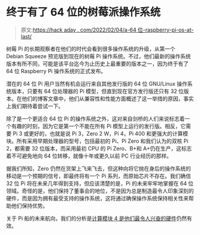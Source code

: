 # 终于有了 64 位的树莓派操作系统

> 原文:[https://hack aday . com/2022/02/04/a-64 位-raspberry-pi-os-at-last/](https://hackaday.com/2022/02/04/a-64-bit-raspberry-pi-os-at-last/)

树莓 Pi 的长期观察者在他们的时代会看到很多操作系统的升级，从第一个 Debian Squeeze 预览版到现在的树莓 Pi 操作系统。不过，他们最新的操作系统版本有所不同，可能是该平台迄今为止历史上最重要的版本之一，因为终于有了 64 位 Raspberry Pi 操作系统的正式发布。

潜在的 64 位 Pi 用户当然有机会运行来自其他发行版的 64 位 GNU/Linux 操作系统版本，只要有 64 位处理器的 Pi 模型，但直到现在官方发行版还只有 32 位版本。在他们的博客文章中，他们从兼容性和性能方面概述了这一举措的原因，事实上我们期待着尝试一下。

除了是一个更适合 64 位 Pi 的操作系统之外，这对来自剑桥的人们来说标志着一个有趣的时刻，因为它是第一个不能在所有 Pi 模型上运行的发行版。相反，它需要 Pi 3 或更好的，也就是说 Pi 3，Zero 2 W，Pi 4，Pi 400 和更强大的计算模块。所有采用早期处理器的型号，包括最初的 Pi、Pi Zero 和我们认为的双核 Pi 2，都需要 32 位版本，而采用最初 CPU 的 Pi Zero、B+和 A+仍在生产，这标志着不可避免地向 64 位转移，就像十年或更久以前 PC 行业经历的那样。

据我们所知，Zero 仍然在货架上飞来飞去，但这种向将它抛在身后的操作系统的移动是一个预期的信号，即最终将有一个 Pi 系列，而原始芯片不存在。我们确信 32 位 Pi 将在未来几年得到支持，但应该清楚的是，Pi 的未来牢牢地掌握在 64 位领域。奇怪的是，他们保持了董事会的地位，不是因为总是制造最令人印象深刻的硬件，而是因为拥有最受支持的操作系统，这将通过确保操作系统保持相关性来帮助他们保持优势。

关于 Pi 船的未来航向，我们的分析是[计算模块 4 是他们最令人兴奋的硬件](https://hackaday.com/2021/10/14/the-compute-module-comes-of-age-say-hello-to-the-real-cutting-edge-of-raspberry-pi/)仍然有效。